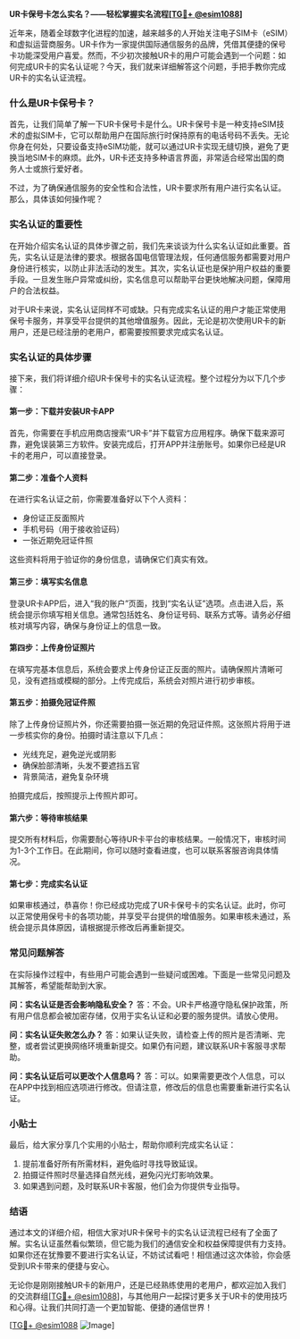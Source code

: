 **UR卡保号卡怎么实名？——轻松掌握实名流程[[TG💪+ @esim1088](https://t.me/s/esim1088)]**

近年来，随着全球数字化进程的加速，越来越多的人开始关注电子SIM卡（eSIM）和虚拟运营商服务。UR卡作为一家提供国际通信服务的品牌，凭借其便捷的保号卡功能深受用户喜爱。然而，不少初次接触UR卡的用户可能会遇到一个问题：如何完成UR卡的实名认证呢？今天，我们就来详细解答这个问题，手把手教你完成UR卡的实名认证流程。

### 什么是UR卡保号卡？

首先，让我们简单了解一下UR卡保号卡是什么。UR卡保号卡是一种支持eSIM技术的虚拟SIM卡，它可以帮助用户在国际旅行时保持原有的电话号码不丢失。无论你身在何处，只要设备支持eSIM功能，就可以通过UR卡实现无缝切换，避免了更换当地SIM卡的麻烦。此外，UR卡还支持多种语言界面，非常适合经常出国的商务人士或旅行爱好者。

不过，为了确保通信服务的安全性和合法性，UR卡要求所有用户进行实名认证。那么，具体该如何操作呢？

### 实名认证的重要性

在开始介绍实名认证的具体步骤之前，我们先来谈谈为什么实名认证如此重要。首先，实名认证是法律的要求。根据各国电信管理法规，任何通信服务都需要对用户身份进行核实，以防止非法活动的发生。其次，实名认证也是保护用户权益的重要手段。一旦发生账户异常或纠纷，实名信息可以帮助平台更快地解决问题，保障用户的合法权益。

对于UR卡来说，实名认证同样不可或缺。只有完成实名认证的用户才能正常使用保号卡服务，并享受平台提供的其他增值服务。因此，无论是初次使用UR卡的新用户，还是已经注册的老用户，都需要按照要求完成实名认证。

### 实名认证的具体步骤

接下来，我们将详细介绍UR卡保号卡的实名认证流程。整个过程分为以下几个步骤：

#### 第一步：下载并安装UR卡APP

首先，你需要在手机应用商店搜索“UR卡”并下载官方应用程序。确保下载来源可靠，避免误装第三方软件。安装完成后，打开APP并注册账号。如果你已经是UR卡的老用户，可以直接登录。

#### 第二步：准备个人资料

在进行实名认证之前，你需要准备好以下个人资料：
- 身份证正反面照片
- 手机号码（用于接收验证码）
- 一张近期免冠证件照

这些资料将用于验证你的身份信息，请确保它们真实有效。

#### 第三步：填写实名信息

登录UR卡APP后，进入“我的账户”页面，找到“实名认证”选项。点击进入后，系统会提示你填写相关信息。通常包括姓名、身份证号码、联系方式等。请务必仔细核对填写内容，确保与身份证上的信息一致。

#### 第四步：上传身份证照片

在填写完基本信息后，系统会要求上传身份证正反面的照片。请确保照片清晰可见，没有遮挡或模糊的部分。上传完成后，系统会对照片进行初步审核。

#### 第五步：拍摄免冠证件照

除了上传身份证照片外，你还需要拍摄一张近期的免冠证件照。这张照片将用于进一步核实你的身份。拍摄时请注意以下几点：
- 光线充足，避免逆光或阴影
- 确保脸部清晰，头发不要遮挡五官
- 背景简洁，避免复杂环境

拍摄完成后，按照提示上传照片即可。

#### 第六步：等待审核结果

提交所有材料后，你需要耐心等待UR卡平台的审核结果。一般情况下，审核时间为1-3个工作日。在此期间，你可以随时查看进度，也可以联系客服咨询具体情况。

#### 第七步：完成实名认证

如果审核通过，恭喜你！你已经成功完成了UR卡保号卡的实名认证。此时，你可以正常使用保号卡的各项功能，并享受平台提供的增值服务。如果审核未通过，系统会提示具体原因，请根据提示修改后再重新提交。

### 常见问题解答

在实际操作过程中，有些用户可能会遇到一些疑问或困难。下面是一些常见问题及其解答，希望能帮助到大家。

**问：实名认证是否会影响隐私安全？**
答：不会。UR卡严格遵守隐私保护政策，所有用户信息都会被加密存储，仅用于实名认证和必要的服务提供。请放心使用。

**问：实名认证失败怎么办？**
答：如果认证失败，请检查上传的照片是否清晰、完整，或者尝试更换网络环境重新提交。如果仍有问题，建议联系UR卡客服寻求帮助。

**问：实名认证后可以更改个人信息吗？**
答：可以。如果需要更改个人信息，可以在APP中找到相应选项进行修改。但请注意，修改后的信息也需要重新进行实名认证。

### 小贴士

最后，给大家分享几个实用的小贴士，帮助你顺利完成实名认证：
1. 提前准备好所有所需材料，避免临时寻找导致延误。
2. 拍摄证件照时尽量选择自然光线，避免闪光灯影响效果。
3. 如果遇到问题，及时联系UR卡客服，他们会为你提供专业指导。

### 结语

通过本文的详细介绍，相信大家对UR卡保号卡的实名认证流程已经有了全面了解。实名认证虽然看似繁琐，但它能为我们的通信安全和权益保障提供有力支持。如果你还在犹豫要不要进行实名认证，不妨试试看吧！相信通过这次体验，你会感受到UR卡带来的便捷与安心。

无论你是刚刚接触UR卡的新用户，还是已经熟练使用的老用户，都欢迎加入我们的交流群组[[TG💪+ @esim1088](https://t.me/s/esim1088)]，与其他用户一起探讨更多关于UR卡的使用技巧和心得。让我们共同打造一个更加智能、便捷的通信世界！

[[TG💪+ @esim1088](https://t.me/s/esim1088) ![Image](https://i.postimg.cc/4NQfJmqS/Snipaste-2025-05-13-00-14-12.png)]